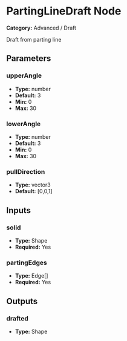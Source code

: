 
# PartingLineDraft Node

**Category:** Advanced / Draft

Draft from parting line

## Parameters


### upperAngle
- **Type:** number
- **Default:** 3
- **Min:** 0
- **Max:** 30



### lowerAngle
- **Type:** number
- **Default:** 3
- **Min:** 0
- **Max:** 30



### pullDirection
- **Type:** vector3
- **Default:** [0,0,1]





## Inputs


### solid
- **Type:** Shape
- **Required:** Yes



### partingEdges
- **Type:** Edge[]
- **Required:** Yes



## Outputs


### drafted
- **Type:** Shape




